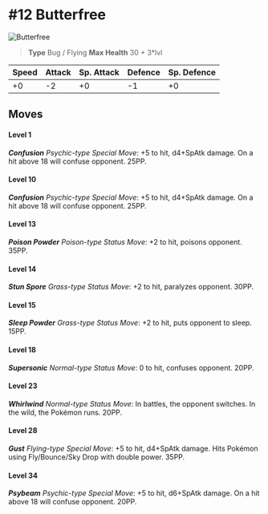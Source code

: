 # #12 Butterfree


![Butterfree](https://img.pokemondb.net/sprites/home/normal/1x/butterfree.png)

> **Type** Bug / Flying
> **Max Health** 30 + 3\*lvl

| Speed | Attack | Sp. Attack | Defence | Sp. Defence |
| ----- | ------ | ---------- | ------- | ----------- |
| +0 | -2 | +0 | -1 | +0 |

## Moves
#### Level 1

***Confusion** Psychic-type Special Move*: +5 to hit, d4+SpAtk damage. On a hit above 18 will confuse opponent. 25PP.
#### Level 10

***Confusion** Psychic-type Special Move*: +5 to hit, d4+SpAtk damage. On a hit above 18 will confuse opponent. 25PP.
#### Level 13

***Poison Powder** Poison-type Status Move*: +2 to hit, poisons opponent. 35PP.
#### Level 14

***Stun Spore** Grass-type Status Move*: +2 to hit, paralyzes opponent. 30PP.
#### Level 15

***Sleep Powder** Grass-type Status Move*: +2 to hit, puts opponent to sleep. 15PP.
#### Level 18

***Supersonic** Normal-type Status Move*: 0 to hit, confuses opponent. 20PP.
#### Level 23

***Whirlwind** Normal-type Status Move*: In battles, the opponent switches. In the wild, the Pokémon runs. 20PP.
#### Level 28

***Gust** Flying-type Special Move*: +5 to hit, d4+SpAtk damage. Hits Pokémon using Fly/Bounce/Sky Drop with double power. 35PP.
#### Level 34

***Psybeam** Psychic-type Special Move*: +5 to hit, d6+SpAtk damage. On a hit above 18 will confuse opponent. 20PP.

